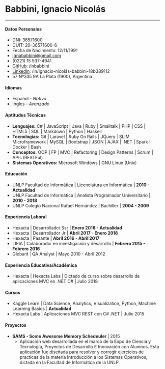 # Babbini, Ignacio Nicolás
---
#### Datos Personales
* DNI: 36571600
* CUIT: 20-36571600-6
* Fecha de Nacimiento: 12/11/1991
* ignababbini@gmail.com
* (0221) 15 537-4941
* [GitHub](https://github.com/inbabbini): /inbabbini
* [LinkedIn](https://ar.linkedin.com/in/ignacio-nicolás-babbini-18b389112): /in/ignacio-nicolás-babbini-18b389112
* 57 Nº335 9A La Plata (1900), Argentina

#### Idiomas
* Español  - *Nativo*
* Ingles - *Avanzado*

#### Aptitudes Técnicas
* **Lenguajes:** C# | JavaScript | Java | Ruby | Smalltalk | PHP | CSS | HTML5 | SQL | Markdown | Python | Haskell
* **Tecnologias:** Git | Laravel | Ruby On Rails | JQuery | SLIM Microframework | MySQL | Bootstrap | JSON | AJAX | .NET | Spark | Docker | Bash
* **Conceptos:** OOP | FP | MVC | Refactoring | Design Patterns | Scrum | APIs (RESTFul)
* **Sistemas Operativos:** Microsoft Windows | GNU Linux (Unix)

#### Educación
* UNLP Facultad de Informática | Licenciatura en Informática | **2010 - Actualidad**
* UNLP Facultad de Informática | Analista Programador Universitario | **2010 - 2018**
* UNLP Colegio Nacional Rafael Hernández | Bachiller | **2004 - 2009**

#### Experiencia Laboral
* Hexacta | Desarrollador Ssr | **Enero 2018 - Actualidad**
* Hexacta | Desarrollador Jr | **Abril 2017 - Enero 2018**
* Hexacta | Pasante | **Abril 2016 - Abril 2017**
* LIFIA | Colaborador en investigación y desarrollo | **Febrero 2015 - Febrero 2016**
* Globant | QA Analyst | Mayo 2010 - Abril 2012

#### Experiencia Educativa/Académica
* Hexacta | Hexacta Labs | Dictado de curso sobre desarrollo de aplicaciones MVC en .NET C# | Julio 2018

#### Cursos
* Kaggle Learn | Data Science, Analytics, Visualization, Python, Machine Learning Basics | **Actualidad**
* Hexacta Labs | Aplicaciones MVC REST con C# .NET | Julio 2015 

#### Proyectos
* **SAMS - Some Awesome Memory Schedeuler** | 2015
    * Aplicación web desarrollada en el marco de la Expo de Ciencia y Tecnología, Proyectos de Desarrollo E Innovación con Alumnos. Esta aplicación fue diseñada para resolver y corregir ejercicios de practicas de la materia Introducción a los Sistemas Operativos, dictada en la Facultad de Informática de la UNLP.
